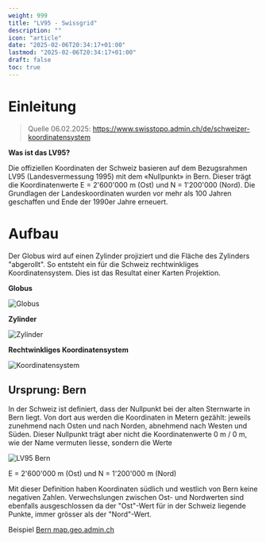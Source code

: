 ```yaml
---
weight: 999
title: "LV95 - Swissgrid"
description: ""
icon: "article"
date: "2025-02-06T20:34:17+01:00"
lastmod: "2025-02-06T20:34:17+01:00"
draft: false
toc: true
---
```


# Einleitung

> Quelle 06.02.2025: https://www.swisstopo.admin.ch/de/schweizer-koordinatensystem

**Was ist das LV95?**

Die offiziellen Koordinaten der Schweiz basieren auf dem Bezugsrahmen LV95 (Landesvermessung 1995) mit 
dem «Nullpunkt» in Bern. Dieser trägt die Koordinatenwerte E = 2'600'000 m (Ost) und N = 1'200'000 (Nord). 
Die Grundlagen der Landeskoordinaten wurden vor mehr als 100 Jahren geschaffen und 
Ende der 1990er Jahre erneuert.

# Aufbau

Der Globus wird auf einen Zylinder projiziert und die Fläche des Zylinders "abgerollt". 
So entsteht ein für die Schweiz rechtwinkliges Koordinatensystem. Dies ist das Resultat einer Karten Projektion.

**Globus**


![Globus](https://wiki.strubli.com/images/lv95_globus.png)


**Zylinder**


![Zylinder](https://wiki.strubli.com/images/lv95_zylinder.png)


**Rechtwinkliges Koordinatensystem**


![Koordinatensystem](https://wiki.strubli.com/images/lv95_koordinatensystem.png)


## Ursprung: Bern

In der Schweiz ist definiert, dass der Nullpunkt bei der alten Sternwarte in Bern liegt. Von dort aus werden die Koordinaten in Metern gezählt: jeweils zunehmend nach Osten und nach Norden, abnehmend nach Westen und Süden. Dieser Nullpunkt trägt aber nicht die Koordinatenwerte 0 m / 0 m, wie der Name vermuten liesse, sondern die Werte


![LV95 Bern](https://wiki.strubli.com/images/lv95_bern.png)

E = 2'600'000 m (Ost) und N = 1'200'000 m (Nord)

Mit dieser Definition haben Koordinaten südlich und westlich von Bern keine negativen Zahlen. 
Verwechslungen zwischen Ost- und Nordwerten sind ebenfalls ausgeschlossen da der "Ost"-Wert für in der Schweiz liegende Punkte, immer grösser als der "Nord"-Wert.

Beispiel [Bern map.geo.admin.ch](https://s.geo.admin.ch/g253bssflhef)
